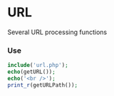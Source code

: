 # URL
Several URL processing functions

### Use
```php
include('url.php');
echo(getURL());
echo('<br />');
print_r(getURLPath());
```

